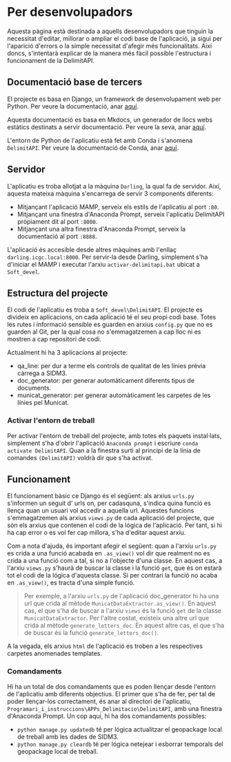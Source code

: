 # Per desenvolupadors

Aquesta pàgina està destinada a aquells desenvolupadors que tinguin la necessitat d'editar,
millorar o ampliar el codi base de l'aplicació, ja sigui per l'aparició d'errors o la simple
necessitat d'afegir més funcionalitats. Així doncs, s'intentarà explicar de la manera més fàcil
possible l'estructura i funcionament de la DelimitAPI.

## Documentació base de tercers

El projecte es basa en Django, un framework de desenvolupament web per Python. Per veure la documentació,
anar [aquí](https://www.djangoproject.com/).

Aquesta documentació es basa en Mkdocs, un generador de llocs webs estàtics destinats a 
servir documentació. Per veure la seva, anar [aquí](https://www.mkdocs.org/).

L'entorn de Python de l'aplicatiu està fet amb Conda i s'anomena `DelimitAPI`. Per veure la documentació
de Conda, anar [aquí](https://docs.conda.io/en/latest//).

## Servidor

L'aplicatiu es troba allotjat a la màquina `Darling`, la qual fa de servidor. Així, aquesta mateixa
màquina s'encarrega de servir 3 components diferents:
 - Mitjançant l'aplicació MAMP, serveix els estils de l'aplicatiu al port `:80`.
 - Mitjançant una finestra d'Anaconda Prompt, serveix l'aplicatiu DelimitAPI pròpiament dit al port `:8000`.
 - Mitjançant una altra finestra d'Anaconda Prompt, serveix la documentació al port `:8888`.

L'aplicació és accesible desde altres màquines amb l'enllaç `darling.icgc.local:8000`. Per servir-la desde Darling, 
simplement s'ha d'iniciar el MAMP i executar l'arxiu `activar-delimitapi.bat` ubicat a `Soft_devel`.

## Estructura del projecte

El codi de l'aplicatiu es troba a `Soft_devel\DelimitAPI`. El projecte es divideix en aplicacions, on cada aplicació
té el seu propi codi base. Totes les rutes i informació sensible es guarden en arxius `config.py` que no es
guarden al Git, per la qual cosa no s'emmagatzemen a cap lloc ni es mostren a cap repositori de codi.

Actualment hi ha 3 aplicacions al projecte:
 - qa_line: per dur a terme els controls de qualitat de les línies prèvia càrrega a SIDM3.
 - doc_generator: per generar automàticament diferents tipus de documents.
 - municat_generator: per generar automàticament les carpetes de les línies pel Municat.

### Activar l'entorn de treball

Per activar l'entorn de treball del projecte, amb totes els paquets instal·lats, simplement s'ha
d'obrir l'aplicació `Anaconda prompt` i escriure `conda activate DelimitAPI`. Quan a la finestra surti
al principi de la línia de comandes `(DelimitAPI)` voldrà dir que s'ha activat.

## Funcionament

El funcionament bàsic ce Django és el següent: als arxius `urls.py` s'informen un seguit d'
urls on, per cadasquna, s'indica quina funció es llença quan un usuari vol accedir a aquella url.
Aquestes funcions s'emmagatzemen als arxius `views.py` de cada aplicació del projecte, que són els arxius que contenen el
codi de la lógica de l'aplicació. Per tant, si hi ha cap error o es vol fer cap millora, s'ha d'editar aquest arxiu.

Com a nota d'ajuda, és important afegir el següent: quan a l'arxiu `urls.py` es crida
a una funció acabada en `.as_view()` vol dir que realment no es crida a una funció com a tal,
si no a l'objecte d'una classe. En aquest cas, a l'arxiu `views.py` s'haurà de buscar la classe
i la funció `get`, que és on estarà tot el codi de la lógica d'aquesta classe. Si per contrari la funció no
acaba en `.as_view()`, es tracta d'una simple funció.

> Per exemple, a l'arxiu `urls.py` de l'aplicació doc_generator hi ha una url que crida al mètode `MunicatDataExtractor.as_view()`. En
aquest cas, el que s'ha de buscar a l'arxiu `views` és la funció `get` de la classe `MunicatDataExtractor`. Per l'altre costat,
existeix una altre url que crida al mètode `generate_letters_doc`. En aquest altre cas, el que 
s'ha de buscar és la funció `generate_letters_doc()`.

A la vegada, els arxius `html` de l'aplicació es troben a les respectives carpetes
anomenades templates. 

### Comandaments

Hi ha un total de dos comandaments que es poden llençar desde l'entorn de l'aplicatiu amb diferents objectius.
El primer que s'ha de fer, per tal de poder llençar-los correctament, és anar al directori de l'aplicatiu,
`Programari_i_instruccions\APPs_Delimitacio\DelimitAPI`, amb una finestra d'Anaconda Prompt. Un cop aquí, hi ha 
dos comandaments possibles:
- `python manage.py updatedb` té per lógica actualitzar el geopackage local de treball amb les dades de SIDM3.
- `python manage.py cleardb` té per lógica netejear i esborrar temporals del geopackage local de treball.
